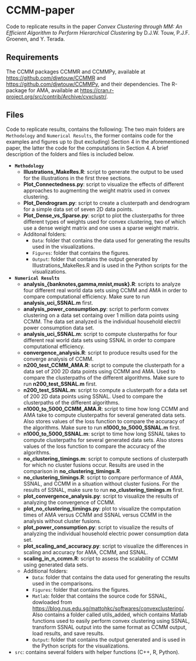 # CCMM-paper
Code to replicate results in the paper _Convex Clustering through MM: An Efficient Algorithm to Perform Hierarchical Clustering_ by D.J.W. Touw, P.J.F. Groenen, and Y. Terada.

## Requirements
The CCMM packages CCMMR and CCMMPy, available at https://github.com/djwtouw/CCMMR and https://github.com/djwtouw/CCMMPy, and their dependencies. The R-package for AMA, available at https://cran.r-project.org/src/contrib/Archive/cvxclustr/.

## Files
Code to replicate results, contains the following:
The two main folders are ```Methodology``` and ```Numerical Results```, the former contains code for the examples and figures up to (but excluding) Section 4 in the aforementioned paper, the latter the code for the computations in Section 4. A brief description of the folders and files is included below.

- **```Methodology```**
  - **Illustrations_MakeRes.R**: script to generate the output to be used for the illustrations in the first three sections.
  - **Plot_Connectedness.py**: script to visualize the effects of different approaches to augmenting the weight matrix used in convex clustering.
  - **Plot_Dendrogram.py**: script to create a clusterpath and dendrogram for a simple data set of seven 2D data points.
  - **Plot_Dense_vs_Sparse.py**: script to plot the clusterpaths for three different types of weights used for convex clustering, two of which use a dense weight matrix and one uses a sparse weight matrix.
  - Additonal folders:
    - ```Data```: folder that contains the data used for generating the results used in the visualizations.
    - ```Figures```: folder that contains the figures.
    - ```Output```: folder that contains the output generated by Illustrations_MakeRes.R and is used in the Python scripts for the visualizations.
- **```Numerical Results```**
  - **analysis_{banknotes,gamma,mnist,musk}.R**: scripts to analyze four different real world data sets using CCMM and AMA in order to compare computational efficiency. Make sure to run **analysis_uci_SSNAL.m** first.
  - **analysis_power_consumption.py**: script to perform convex clustering on a data set containg over 1 million data points using CCMM. The data set analyzed is the individual household electril power consumption data set.
  - **analysis_uci_SSNAL.m**: script to compute clusterpaths for four different real world data sets using SSNAL in order to compare computational efficiency.
  - **convergence_analysis.R**: script to produce results used for the converge analysis of CCMM.
  - **n200_test_CCMM_AMA.R**: script to compute the clusterpath for a data set of 200 2D data points using CCMM and AMA. Used to compare the clusterpaths of the different algorithms. Make sure to run **n200_test_SSNAL.m** first.
  - **n200_test_SSNAL.m**: script to compute a clusterpath for a data set of 200 2D data points using SSNAL. Used to compare the clusterpaths of the different algorithms.
  - **n1000_to_5000_CCMM_AMA.R**: script to time how long CCMM and AMA take to compute clusterpaths for several generated data sets. Also stores values of the loss function to compare the accuracy of the algorithms. Make sure to run **n1000_to_5000_SSNAL.m** first.
  - **n1000_to_5000_SSNAL.m**: script to time how long SSNAL takes to compute clusterpaths for several generated data sets. Also stores values of the loss function to compare the accuracy of the algorithms.
  - **no_clustering_timings.m**: script to compute sections of clusterpath for which no cluster fusions occur. Results are used in the comparison in **no_clustering_timings.R**.
  - **no_clustering_timings.R**: script to compare performance of AMA, SSNAL, and CCMM in a situation without cluster fusions. For the results of SSNAL, make sure to run **no_clustering_timings.m** first.
  - **plot_convergence_analysis.py**: script to visualize the results of analyzing the convergence of CCMM.
  - **plot_no_clustering_timings.py**: plot to visualize the computation times of AMA versus CCMM and SSNAL versus CCMM in the analysis without cluster fusions.
  - **plot_power_consumption.py**: script to visualize the results of analyzing the individual household electric power consumption data set.
  - **plot_scaling_and_accuracy.py**: script to visualize the differences in scaling and accuracy for AMA, CCMM, and SSNAL.
  - **scaling_in_n_ccmm.R**: script to assess the scalability of CCMM using generated data sets.
  - Additional folders:
    - ```Data```: folder that contains the data used for generating the results used in the comparisons.
    - ```Figures```: folder that contains the figures.
    - ```Matlab```: folder that contains the source code for SSNAL, dowloaded from https://blog.nus.edu.sg/mattohkc/softwares/convexclustering/. Also contains a folder called utils_added, which contains Matlab functions used to easily perform convex clustering using SSNAL, transform SSNAL output into the same format as CCMM output, load results, and save results.
    - ```Output```: folder that contains the output generated and is used in the Python scripts for the visualizations.
- ```src```: contains several folders with helper functions (C++, R, Python).
